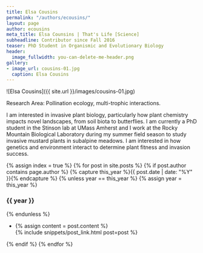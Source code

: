 ```yaml
---
title: Elsa Cousins
permalink: "/authors/ecousins/"
layout: page
author: ecousins
meta_title: Elsa Counsins | That's Life [Science]
subheadline: Contributor since Fall 2016
teaser: PhD Student in Organismic and Evolutionary Biology
header:
  image_fullwidth: you-can-delete-me-header.png
gallery:
- image_url: cousins-01.jpg
  caption: Elsa Cousins
---
```


![Elsa Cousins]({{ site.url }}/images/cousins-01.jpg)

Research Area: Pollination ecology, multi-trophic interactions.

I am interested in invasive plant biology, particularly how plant chemistry impacts novel landscapes, from soil biota to butterflies. I am currently a PhD student in the Stinson lab at UMass Amherst and I work at the Rocky Mountain Biological Laboratory during my summer field season to study invasive mustard plants in subalpine meadows. I am interested in how genetics and environment interact to determine plant fitness and invasion success.

{% assign index = true %}
{% for post in site.posts %}
{% if post.author contains page.author %}
{% capture this_year %}{{ post.date | date: "%Y" }}{% endcapture %}
{% unless year == this_year %}
{% assign year = this_year %}
<h3>{{ year }}</h3>
{% endunless %}
<ul style="list-style-type:disc">
 <li> 
 {% assign content = post.content %} 
 <article>
 {% include snippets/post_link.html post=post %}
 </article>
 </li>
</ul>
{% endif %}
{% endfor %}
